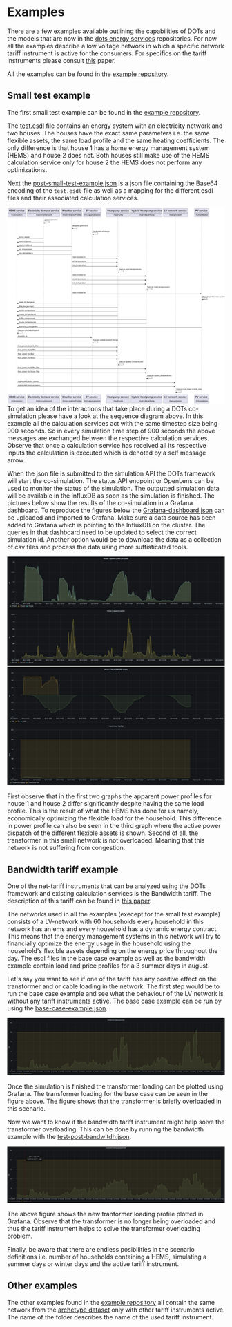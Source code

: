 # Examples
There are a few examples available outlining the capabilities of DOTs and the models that are now in the [dots energy services](https://github.com/dots-energy-services/) repositories. For now all the examples describe a low voltage network in which a specific network tariff instrument is active for the consumers. For specifics on the tariff instruments please consult [this](https://doi.org/10.1016/j.segan.2025.101623) paper.

All the examples can be found in the [example repository](https://github.com/dots-energy/dots-examples/).

## Small test example
The first small test example can be found in the [example repository](https://github.com/dots-energy/dots-examples/tree/main/Small%20test%20example). 

The [test.esdl](https://github.com/dots-energy/dots-examples/blob/main/esdls/test.esdl) file contains an energy system with an electricity network and two houses. The houses have the exact same parameters i.e. the same flexible assets, the same load profile and the same heating coefficients. The only difference is that house 1 has a home energy management system (HEMS) and house 2 does not. Both houses still make use of the HEMS calculation service only for house 2 the HEMS does not perform any optimizations.

Next the [post-small-test-example.json](https://github.com/dots-energy/dots-examples/blob/main/Small%20test%20example/test-post-small-test-file.json) is a json file containing the Base64 encoding of the `test.esdl` file as well as a mapping for the different esdl files and their associated calculation services. 

![small example results apparent power](https://github.com/dots-energy/dots-simulation-orchestrator/blob/main/docs/images/static/small-example-sequence_diagram.svg?raw=true)
To get an idea of the interactions that take place during a DOTs co-simulation please have a look at the sequence diagram above. In this example all the calculation services act with the same timestep size being 900 seconds. So in every simulation time step of 900 seconds the above messages are exchanged between the respective calculation services. Observe that once a calculation service has received all its respective inputs the calculation is executed which is denoted by a self message arrow.

When the json file is submitted to the simulation API the DOTs framework will start the co-simulation. The status API endpoint or OpenLens can be used to monitor the status of the simulation. The outputted simulation data will be available in the InfluxDB as soon as the simulation is finished. The pictures below show the results of the co-simulation in a Grafana dashboard. To reproduce the figures below the [Grafana-dashboard.json](https://github.com/dots-energy/dots-examples/blob/main/Small%20test%20example/Grafana-dashboard.json) can be uploaded and imported to Grafana. Make sure a data source has been added to Grafana  which is pointing to the InfluxDB on the cluster. The queries in that dashboard need to be updated to select the correct simulation id. Another option would be to download the data as a collection of csv files and process the data using more suffisticated tools. 

![small example results apparent power](https://github.com/dots-energy/dots-simulation-orchestrator/blob/main/docs/images/static/apparent-power-graph-small-example.png?raw=true)
![small example flexible assets and transformer](https://github.com/dots-energy/dots-simulation-orchestrator/blob/main/docs/images/static/test-small-example-flexible-assets-transformer-loading.png?raw=true)

First observe that in the first two graphs the apparent power profiles for house 1 and house 2 differ significantly despite having the same load profile. This is the result of what the HEMS has done for us namely, economically optimizing the flexible load for the household. This difference in power profile can also be seen in the third graph where the active power dispatch of the different flexible assets is shown. Second of all, the transformer in this small network is not overloaded. Meaning that this network is not suffering from congestion.

## Bandwidth tariff example
One of the net-tariff instruments that can be analyzed using the DOTs framework and existing calculation services is the Bandwidth tariff. The description of this tariff can be found in [this paper](https://doi.org/10.1016/j.segan.2025.101623).

The networks used in all the examples (execept for the small test example) consists of a LV-network with 60 households every household in this network has an ems and every household has a dynamic energy contract. This means that the energy management systems in this network will try to financially optimize the energy usage in the household using the household's flexible assets depending on the energy price throughout the day. The esdl files in the base case example as well as the bandwidth example contain load and price profiles for a 3 summer days in august.

Let's say you want to see if one of the tariff has any positive effect on the transformer and or cable loading in the network. The first step would be to run the base case example and see what the behaviour of the LV network is without any tariff instruments active. The base case example can be run by using the [base-case-example.json](github.com/dots-energy/dots-examples/blob/main/Base%20case%20example/base-case-example.json). 

![transformer loading base case](https://github.com/dots-energy/dots-simulation-orchestrator/blob/main/docs/images/static/test-base-case-transformer-loading.png?raw=true)

Once the simulation is finished the transformer loading can be plotted using Grafana. The transformer loading for the base case can be seen in the figure above. The figure shows that the transformer is briefly overloaded in this scenario.

Now we want to know if the bandwidth tariff instrument might help solve the transformer overloading. This can be done by running the bandwidth example with the [test-post-bandwitdh.json](https://github.com/dots-energy/dots-examples/blob/main/Bandwitdh%20example/test-post-bandwitdh.json).

![transformer loading base case](https://github.com/dots-energy/dots-simulation-orchestrator/blob/main/docs/images/static/test-bandwidth-transformer-loading.png?raw=true)

The above figure shows the new tranformer loading profile plotted in Grafana. Observe that the transformer is no longer being overloaded and thus the tariff instrument helps to solve the transformer overloading problem.

Finally, be aware that there are endless posibilities in the scenario definitions i.e. number of households containing a HEMS, simulating a summer days or winter days and the active tariff instrument.

## Other examples
The other examples found in the [example repository](https://github.com/dots-energy/dots-examples/) all contain the same network from the [archetype dataset](https://www.projectgo-e.nl/rekenen-aan-flexibiliteit-in-distributienetten/) only with other tariff instruments active. The name of the folder describes the name of the used tariff instrument. 
